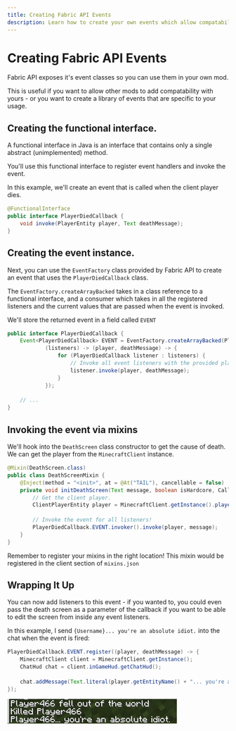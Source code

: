```yaml
---
title: Creating Fabric API Events
description: Learn how to create your own events which allow compatability with other mods.
---
```


# Creating Fabric API Events

Fabric API exposes it's event classes so you can use them in your own mod.

This is useful if you want to allow other mods to add compatability with yours - or you want to create a library of events that are specific to your usage.

## Creating the functional interface.

A functional interface in Java is an interface that contains only a single abstract (unimplemented) method.

You'll use this functional interface to register event handlers and invoke the event.

In this example, we'll create an event that is called when the client player dies.

```java
@FunctionalInterface
public interface PlayerDiedCallback {
    void invoke(PlayerEntity player, Text deathMessage);
}
```

## Creating the event instance.

Next, you can use the `EventFactory` class provided by Fabric API to create an event that uses the `PlayerDiedCallback` class.

The `EventFactory.createArrayBacked` takes in a class reference to a functional interface, and a consumer which takes in all the registered listeners and the current values that are passed when the event is invoked.

We'll store the returned event in a field called `EVENT`

```java
public interface PlayerDiedCallback {
    Event<PlayerDiedCallback> EVENT = EventFactory.createArrayBacked(PlayerDiedCallback.class,
            (listeners) -> (player, deathMessage) -> {
                for (PlayerDiedCallback listener : listeners) {
                    // Invoke all event listeners with the provided player and death message.
                    listener.invoke(player, deathMessage);
                }
            });

    // ...
}
```

## Invoking the event via mixins

We'll hook into the `DeathScreen` class constructor to get the cause of death. We can get the player from the `MinecraftClient` instance.

```java
@Mixin(DeathScreen.class)
public class DeathScreenMixin {
    @Inject(method = "<init>", at = @At("TAIL"), cancellable = false)
    private void initDeathScreen(Text message, boolean isHardcore, CallbackInfo ci) {
        // Get the client player.
        ClientPlayerEntity player = MinecraftClient.getInstance().player;

        // Invoke the event for all listeners!
        PlayerDiedCallback.EVENT.invoker().invoke(player, message);
    }
}
```

Remember to register your mixins in the right location! This mixin would be registered in the client section of `mixins.json`

## Wrapping It Up

You can now add listeners to this event - if you wanted to, you could even pass the death screen as a parameter of the callback if you want to be able to edit the screen from inside any event listeners.

In this example, I send `{Username}... you're an absolute idiot.` into the chat when the event is fired:

```java
PlayerDiedCallback.EVENT.register((player, deathMessage) -> {
    MinecraftClient client = MinecraftClient.getInstance();
    ChatHud chat = client.inGameHud.getChatHud();

    chat.addMessage(Text.literal(player.getEntityName() + "... you're an absolute idiot."));
});
```

![](/misc/creating_events_0.png)